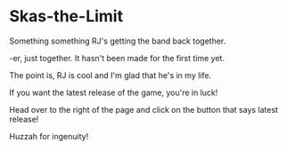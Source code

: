 # Skas-the-Limit

Something something RJ's getting the band back together. 


-er, just together. It hasn't been made for the first time yet. 


The point is, RJ is cool and I'm glad that he's in my life. 


If you want the latest release of the game, you're in luck!


Head over to the right of the page and click on the button that says latest release!


Huzzah for ingenuity!
